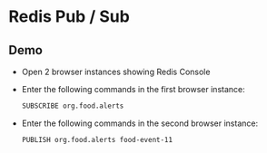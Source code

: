# Redis Pub / Sub

## Demo

- Open 2 browser instances showing Redis Console

- Enter the following commands in the first browser instance:

    ```bash
    SUBSCRIBE org.food.alerts
    ```

- Enter the following commands in the second browser instance:

    ```bash
    PUBLISH org.food.alerts food-event-11
    ```    